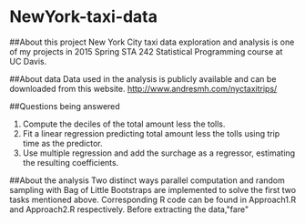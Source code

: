 # NewYork-taxi-data
##About this project
New York City taxi data exploration and analysis is one of my projects in 2015 Spring STA 242 Statistical Programming course at UC Davis.

##About data
Data used in the analysis is publicly available and can be downloaded from this website. http://www.andresmh.com/nyctaxitrips/

##Questions being answered 
1. Compute the deciles of the total amount less the tolls.
2. Fit a linear regression predicting total amount less the tolls using trip time as the predictor.
3. Use multiple regression and add the surchage as a regressor, estimating the resulting coefficients.

##About the analysis
Two distinct ways parallel computation and random sampling with Bag of Little Bootstraps are implemented to solve the first two tasks mentioned above. Corresponding R code can be found in Approach1.R and Approach2.R respectively.
Before extracting the data,"fare"          




